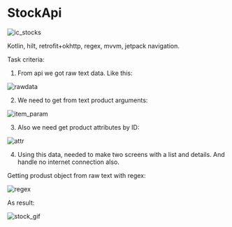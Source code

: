 # StockApi
![ic_stocks](https://user-images.githubusercontent.com/79571688/180970508-65e3625e-cc8c-4f7b-8923-05ad5a612f3d.png)

Kotlin, hilt, retrofit+okhttp, regex, mvvm, jetpack navigation.


Task сriteria: 

1. From api we got raw text data. Like this:

![rawdata](https://user-images.githubusercontent.com/79571688/180969092-48184df0-b655-444f-a262-9fdf980139fe.png)

2. We need to get from text product arguments:

![item_param](https://user-images.githubusercontent.com/79571688/180966792-218caa37-f4d5-4c6b-be60-4525fe7d92df.png)

3. Also we need get product attributes by ID: 

![attr](https://user-images.githubusercontent.com/79571688/180967288-903de9c1-40c0-4a78-82be-119e0263adc4.png)

4. Using this data, needed to make two screens with a list and details. And handle no internet connection also.

Getting produst object from raw text with regex:

![regex](https://user-images.githubusercontent.com/79571688/180971308-87a647b2-3692-4601-8e14-8992d0b5b3bf.png)


As result:

![stock_gif](https://user-images.githubusercontent.com/79571688/180969867-b5952263-467a-43c6-a5a8-2335abb849d9.gif)
